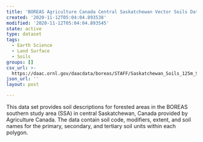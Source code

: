 ```yaml
---
title: 'BOREAS Agriculture Canada Central Saskatchewan Vector Soils Data, R1'
created: '2020-11-12T05:04:04.893538'
modified: '2020-11-12T05:04:04.893545'
state: active
type: dataset
tags:
  - Earth Science
  - Land Surface
  - Soils
groups: []
csv_url: >-
  https://daac.ornl.gov/daacdata/boreas/STAFF/Saskatchewan_Soils_125m_SSA/comp/snf.csv
json_url: ''
layout: post

---
```

This data set provides soil descriptions for forested areas in the BOREAS southern study area (SSA) in central Saskatchewan, Canada provided by Agriculture Canada. The data contain soil code, modifiers, extent, and soil names for the primary, secondary, and tertiary soil units within each polygon.
